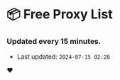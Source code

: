 # :package: Free Proxy List
### Updated every 15 minutes.

- Last updated: `2024-07-15 02:28`

:heart:
